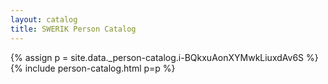 ```yaml
---
layout: catalog
title: SWERIK Person Catalog
---
```

{% assign p = site.data._person-catalog.i-BQkxuAonXYMwkLiuxdAv6S %}
{% include person-catalog.html p=p %}

